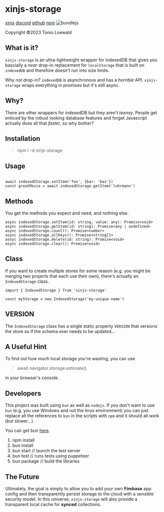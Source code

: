 # xinjs-storage

[xinjs](https://xinjs.net) [discord](https://discord.gg/ramJ9rgky5) [github](https://github.com/tonioloewald/xinjs-storage#readme) [npm](https://www.npmjs.com/package/xinjs-storage) <size-break min-width="500"><img alt="bundlejs" src="https://deno.bundlejs.com/?q=xinjs-storage&badge="></size-break>

Copyright ©2023 Tonio Loewald

## What is it?

`xinjs-storage` is an ultra-lightweight wrapper for indexedDB that gives you
bascially a _near_ drop-in replacement for `localStorage` that is built on `indexedDB`
and therefore doesn't run into size limits.

Why not drop-in? `indexedDB` is asynchronous and has a _horrible_ API. `xinjs-storage`
wraps everything in promises but it's still async.

## Why?

There are other wrappers for indexedDB but they aren't _teensy_. People get
enticed by the robust looking database features and forget Javascript actually
does all that _faster_, so why bother?

## Installation

> npm i -d xinjs-storage

## Usage

```import { indexedStorage } from 'xinjs-storage'

await indexedStorage.setItem('foo', {bar: 'baz'})
const greatMovie = await indexedStorage.getItem('luhrmann')
```
## Methods

You get the methods you expect and need, and nothing else.

```
async indexedStorage.setItem(id: string, value: any): Promise<void>
async indexedStorage.getItem(id: string): Promise<any | undefined>
async indexedStorage.count(): Promise<number>
async indexedStorage.allKeys(): Promise<string[]>
asnyc indexedStorage.delete(id: string): Promise<void>
async indexedStorage.clear(): Promise<void>
```

## Class

If you want to create multiple stores for some reason (e.g. you might be merging
two projects that each use their own), there's actually an `IndexedStorage` class.

```
import { IndexedStorage } from 'xinjs-storage'

const myStorage = new IndexedStorage('my-unique-name')
```
## VERSION

The `IndexedStorage` class has a single static property `VERSION` that versions
the store so if the schema ever needs to be updated…

## A Useful Hint

To find out how much local storage you're wasting, you can use

> await navigator.storage.estimate()

in your browser's console.

## Developers

This project was built using `bun` as well as `nodejs`. If you don't want to use
`bun` (e.g. you use Windows and not the linux environment) you can just replace
all the references to `bun` in the scripts with `npm` and it should all work
(but slower…).

You can get bun [here](https://bun.sh/).

1. npm install
2. bun install
3. bun start // launch the test server
4. bun test // runs tests using puppeteer
5. bun package // build the libraries

## The Future

Ultimately, the goal is simply to allow you to add your own **Firebase** app
config and then transparently persist storage to the cloud with a sensible
security model. In this universe, `xinjs-storage` will also provide a transparent
local cache for **synced** collections.
